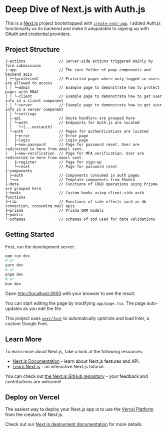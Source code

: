 # Deep Dive of Next.js with Auth.js

This is a [Next.js](https://nextjs.org/) project bootstrapped with [`create-next-app`](https://github.com/vercel/next.js/tree/canary/packages/create-next-app). I added Auth.js functionality as its backend and make it adapatable to signing up with OAuth and credential providers.

## Project Structure

```text
├─actions               // Server-side actions triggered mainly by form submissions
├─app                   // The core folder of page components and backend apis
│ ├─(protected)         // Protected pages where only logged-in users are allowed to access
│ │ └─admin             // Example page to demonstrate how to protect pages with RBAC
│ │ └─client            // Example page to demonstrate how to get user info in a client component
│ │ └─server            // Example page to demonstrate how to get user info in a server component
│ │ └─settings
│ ├─api                 // Route handlers are grouped here
│ │ └─auth              // Endpoints for Auth.js are located
│ │   └─[...nextauth]
│ └─auth                // Pages for authentications are located
│   ├─error             // Error page
│   ├─login             // Login page
│   ├─new-password      // Page for password reset. User are redirected to here from email sent.
│   ├─new-verification  // Page for MFA verification. User are redirected to here from email sent.
│   ├─register          // Page for sign-up
│   └─reset             // Page for password reset
├─components
│ ├─auth                // Components consumed in auth pages
│ └─ui                  // Template components from Shudcn
├─data                  // Functions of CRUD operations using Prisma are grouped here
├─hooks                 // Custom hooks using client-side auth functions
├─lib                   // Functions of side effects such as db connection, consuming mail apis
├─prisma                // Prisma ORM models
├─public
└─schemas               // schemas of zod used for data validations
```

## Getting Started

First, run the development server:

```bash
npm run dev
# or
yarn dev
# or
pnpm dev
# or
bun dev
```

Open [http://localhost:3000](http://localhost:3000) with your browser to see the result.

You can start editing the page by modifying `app/page.tsx`. The page auto-updates as you edit the file.

This project uses [`next/font`](https://nextjs.org/docs/basic-features/font-optimization) to automatically optimize and load Inter, a custom Google Font.

## Learn More

To learn more about Next.js, take a look at the following resources:

- [Next.js Documentation](https://nextjs.org/docs) - learn about Next.js features and API.
- [Learn Next.js](https://nextjs.org/learn) - an interactive Next.js tutorial.

You can check out [the Next.js GitHub repository](https://github.com/vercel/next.js/) - your feedback and contributions are welcome!

## Deploy on Vercel

The easiest way to deploy your Next.js app is to use the [Vercel Platform](https://vercel.com/new?utm_medium=default-template&filter=next.js&utm_source=create-next-app&utm_campaign=create-next-app-readme) from the creators of Next.js.

Check out our [Next.js deployment documentation](https://nextjs.org/docs/deployment) for more details.
